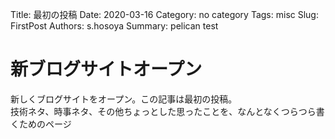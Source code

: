 Title: 最初の投稿
Date: 2020-03-16
Category: no category
Tags: misc
Slug: FirstPost
Authors: s.hosoya
Summary: pelican test

# 新ブログサイトオープン

新しくブログサイトをオープン。この記事は最初の投稿。  
技術ネタ、時事ネタ、その他ちょっとした思ったことを、なんとなくつらつら書くためのページ  
